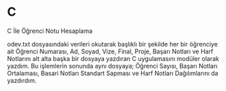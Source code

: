 # C
C İle Öğrenci Notu Hesaplama

odev.txt dosyasındaki verileri okutarak başlıklı bir şekilde her bir öğrenciye ait Öğrenci Numarası, Ad, Soyad, Vize, Final, Proje, 
Başarı Notları ve Harf Notlarını alt alta başka bir dosyaya yazdıran C uygulamasını modüler olarak 
yazdım. Bu işlemlerin sonunda aynı dosyaya; Öğrenci Sayısı, Başarı Notları Ortalaması, Basari Notları Standart 
Sapması ve Harf Notları Dağılımlarını da yazdırdım. 
